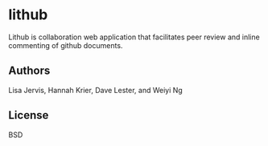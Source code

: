 lithub
=======
Lithub is collaboration web application that facilitates peer review and inline commenting of github documents.

## Authors
Lisa Jervis, Hannah Krier, Dave Lester, and Weiyi Ng

## License
BSD